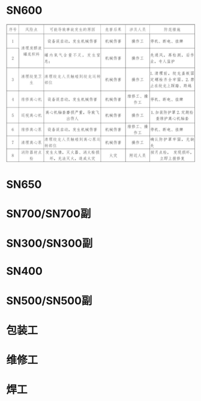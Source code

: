 # SN600

![图片alt](lxfl.jpg)
# SN650


# SN700/SN700副


# SN300/SN300副


# SN400


# SN500/SN500副


# 包装工


# 维修工


# 焊工

